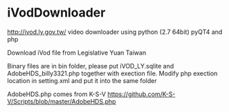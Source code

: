 # iVodDownloader
http://ivod.ly.gov.tw/ video downloader using python (2.7 64bit) pyQT4 and php

Download iVod file from Legislative Yuan Taiwan

Binary files are in bin folder, please put iVOD_LY.sqlite and AdobeHDS_billy3321.php together with exection file.
Modify php exection location in setting.xml and put it into the same folder


AdobeHDS.php comes from K-S-V 
https://github.com/K-S-V/Scripts/blob/master/AdobeHDS.php
